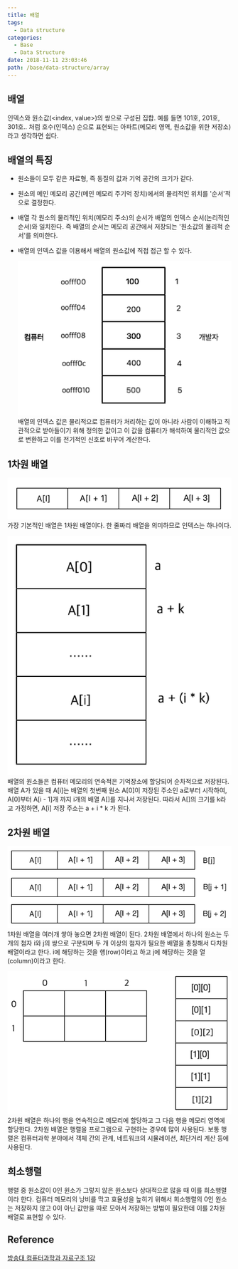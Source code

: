 ```yaml
---
title: 배열
tags:
  - Data structure
categories:
  - Base
  - Data Structure
date: 2018-11-11 23:03:46
path: /base/data-structure/array
---
```


## 배열

인덱스와 원소값(<index, value>)의 쌍으로 구성된 집합.
예를 들면 101호, 201호, 301호.. 처럼 호수(인덱스) 순으로 표현되는 아파트(메모리 영역, 원소값을 위한 저장소)라고 생각하면 쉽다.

## 배열의 특징

- 원소들이 모두 같은 자료형, 즉 동질의 값과 기억 공간의 크기가 같다.
- 원소의 메인 메모리 공간(메인 메모리 주기억 장치)에서의 물리적인 위치를 '순서'적으로 결정한다.
- 배열 각 원소의 물리적인 위치(메모리 주소)의 순서가 배열의 인덱스 순서(논리적인 순서)와 일치한다. 즉 배열의 순서는 메모리 공간에서 저장되는 '원소값의 물리적 순서'를 의미한다.
- 배열의 인덱스 값을 이용해서 배열의 원소값에 직접 접근 할 수 있다.

  ![메모리 할당과 메모리 주소](../images/base/data-structure-array-01.png)
  배열의 인덱스 값은 물리적으로 컴퓨터가 처리하는 값이 아니라 사람이 이해하고 직관적으로 받아들이기 위해 정의한 값이고 이 값을 컴퓨터가 해석하여 물리적인 값으로 변환하고 이를 전기적인 신호로 바꾸어 계산한다.

## 1차원 배열

![1차원 배열](../images/base/data-structure-array-02.png)
가장 기본적인 배열은 1차원 배열이다. 한 줄짜리 배열을 의미하므로 인덱스는 하나이다.

![1차원 배열](../images/base/data-structure-array-03.png)
배열의 원소들은 컴퓨터 메모리의 연속적은 기억장소에 할당되어 순차적으로 저장된다. 배열 A가 있을 때 A[i]는 배열의 첫번째 원소 A[0]이 저장된 주소인 a로부터 시작하여, A[0]부터 A[i - 1]개 까지 i개의 배열 A[]를 지나서 저장된다. 따라서 A[]의 크기를 k라고 가정하면, A[i] 저장 주소는 a + i \* k 가 된다.

## 2차원 배열

![2차원 배열](../images/base/data-structure-array-04.png)
1차원 배열을 여러개 쌓아 놓으면 2차원 배열이 된다.
2차원 배열에서 하나의 원소는 두 개의 첨자 i와 j의 쌍으로 구분되며 두 개 이상의 첨자가 필요한 배열을 총칭해서 다차원 배열이라고 한다. i에 해당하는 것을 행(row)이라고 하고 j에 해당하는 것을 열(column)이라고 한다.

![2차원 배열](../images/base/data-structure-array-05.png)
2차원 배열은 하나의 행을 연속적으로 메모리에 할당하고 그 다음 행을 메모리 영역에 할당한다.
2차원 배열은 행렬을 프로그램으로 구현하는 경우에 많이 사용된다. 보통 행렬은 컴퓨터과학 분야에서 객체 간의 관계, 네트워크의 시뮬레이션, 최단거리 계산 등에 사용된다.

## 희소행렬

행렬 중 원소값이 0인 원소가 그렇지 않은 원소보다 상대적으로 많을 때 이를 희소행렬이라 한다. 컴퓨터 메모리의 낭비를 막고 효율성을 높히기 위해서 희소행렬의 0인 원소는 저장하지 않고 0이 아닌 값만을 따로 모아서 저장하는 방법이 필요한데 이를 2차원 배열로 표현할 수 있다.

## Reference

[방송대 컴퓨터과학과 자료구조 1강](http://press.knou.ac.kr/goods/textBookView.do?condCmdtCode=9788920025679&condLscValue=001&condYr=&condSmst=)
